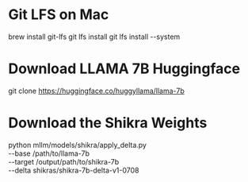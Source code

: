 # Git LFS on Mac
brew install git-lfs
git lfs install
git lfs install --system

# Download LLAMA 7B Huggingface
git clone https://huggingface.co/huggyllama/llama-7b

# Download the Shikra Weights
python mllm/models/shikra/apply_delta.py \
    --base /path/to/llama-7b \
    --target /output/path/to/shikra-7b \
    --delta shikras/shikra-7b-delta-v1-0708